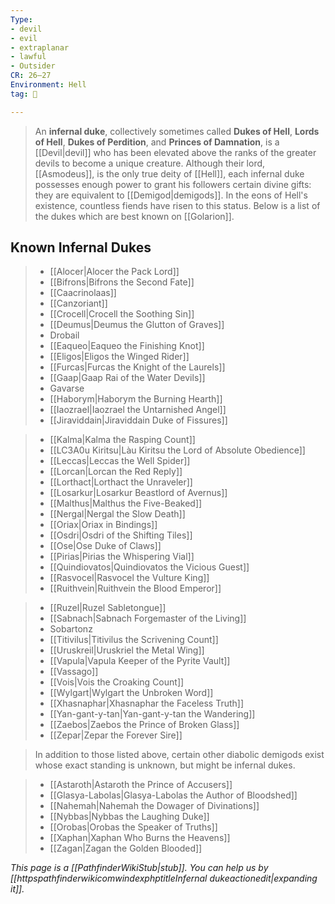 ```yaml
---
Type:
- devil
- evil
- extraplanar
- lawful
- Outsider
CR: 26–27
Environment: Hell
tag: 👹

---
```


> An **infernal duke**, collectively sometimes called **Dukes of Hell**, **Lords of Hell**, **Dukes of Perdition**, and **Princes of Damnation**, is a [[Devil|devil]] who has been elevated above the ranks of the greater devils to become a unique creature.  Although their lord, [[Asmodeus]], is the only true deity of [[Hell]], each infernal duke possesses enough power to grant his followers certain divine gifts: they are equivalent to [[Demigod|demigods]].  In the eons of Hell's existence, countless fiends have risen to this status.  Below is a list of the dukes which are best known on [[Golarion]].


## Known Infernal Dukes















> - [[Alocer|Alocer the Pack Lord]]
> - [[Bifrons|Bifrons the Second Fate]]
> - [[Caacrinolaas]]
> - [[Canzoriant]]
> - [[Crocell|Crocell the Soothing Sin]]
> - [[Deumus|Deumus the Glutton of Graves]]
> - Drobail
> - [[Eaqueo|Eaqueo the Finishing Knot]]
> - [[Eligos|Eligos the Winged Rider]]
> - [[Furcas|Furcas the Knight of the Laurels]]
> - [[Gaap|Gaap Rai of the Water Devils]]
> - Gavarse
> - [[Haborym|Haborym the Burning Hearth]]
> - [[Iaozrael|Iaozrael the Untarnished Angel]]
> - [[Jiraviddain|Jiraviddain Duke of Fissures]]


> - [[Kalma|Kalma the Rasping Count]]
> - [[LC3A0u Kiritsu|Làu Kiritsu the Lord of Absolute Obedience]]
> - [[Leccas|Leccas the Well Spider]]
> - [[Lorcan|Lorcan the Red Reply]]
> - [[Lorthact|Lorthact the Unraveler]]
> - [[Losarkur|Losarkur Beastlord of Avernus]]
> - [[Malthus|Malthus the Five-Beaked]]
> - [[Nergal|Nergal the Slow Death]]
> - [[Oriax|Oriax in Bindings]]
> - [[Osdri|Osdri of the Shifting Tiles]]
> - [[Ose|Ose Duke of Claws]]
> - [[Pirias|Pirias the Whispering Vial]]
> - [[Quindiovatos|Quindiovatos the Vicious Guest]]
> - [[Rasvocel|Rasvocel the Vulture King]]
> - [[Ruithvein|Ruithvein the Blood Emperor]]


> - [[Ruzel|Ruzel Sabletongue]]
> - [[Sabnach|Sabnach Forgemaster of the Living]]
> - Sobartonz
> - [[Titivilus|Titivilus the Scrivening Count]]
> - [[Uruskreil|Uruskriel the Metal Wing]]
> - [[Vapula|Vapula Keeper of the Pyrite Vault]]
> - [[Vassago]]
> - [[Vois|Vois the Croaking Count]]
> - [[Wylgart|Wylgart the Unbroken Word]]
> - [[Xhasnaphar|Xhasnaphar the Faceless Truth]]
> - [[Yan-gant-y-tan|Yan-gant-y-tan the Wandering]]
> - [[Zaebos|Zaebos the Prince of Broken Glass]]
> - [[Zepar|Zepar the Forever Sire]]





> In addition to those listed above, certain other diabolic demigods exist whose exact standing is unknown, but might be infernal dukes.

> - [[Astaroth|Astaroth the Prince of Accusers]]
> - [[Glasya-Labolas|Glasya-Labolas the Author of Bloodshed]]
> - [[Nahemah|Nahemah the Dowager of Divinations]]
> - [[Nybbas|Nybbas the Laughing Duke]]
> - [[Orobas|Orobas the Speaker of Truths]]
> - [[Xaphan|Xaphan Who Burns the Heavens]]
> - [[Zagan|Zagan the Golden Blooded]]


*This page is a [[PathfinderWikiStub|stub]]. You can help us by [[httpspathfinderwikicomwindexphptitleInfernal dukeactionedit|expanding it]].*









